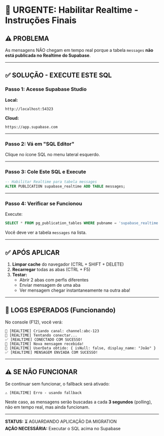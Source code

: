 # 🚨 URGENTE: Habilitar Realtime - Instruções Finais

## ⚠️ PROBLEMA

As mensagens NÃO chegam em tempo real porque a tabela `messages` **não está publicada no Realtime do Supabase**.

---

## ✅ SOLUÇÃO - EXECUTE ESTE SQL

### **Passo 1: Acesse Supabase Studio**

**Local:**
```
http://localhost:54323
```

**Cloud:**
```
https://app.supabase.com
```

---

### **Passo 2: Vá em "SQL Editor"**

Clique no ícone SQL no menu lateral esquerdo.

---

### **Passo 3: Cole Este SQL e Execute**

```sql
-- Habilitar Realtime para tabela messages
ALTER PUBLICATION supabase_realtime ADD TABLE messages;
```

---

### **Passo 4: Verificar se Funcionou**

Execute:
```sql
SELECT * FROM pg_publication_tables WHERE pubname = 'supabase_realtime';
```

Você deve ver a tabela `messages` na lista.

---

## ✅ APÓS APLICAR

1. **Limpar cache** do navegador (CTRL + SHIFT + DELETE)
2. **Recarregar** todas as abas (CTRL + F5)
3. **Testar:**
   - Abrir 2 abas com perfis diferentes
   - Enviar mensagem de uma aba
   - Ver mensagem chegar instantaneamente na outra aba!

---

## 🎯 LOGS ESPERADOS (Funcionando)

No console (F12), você verá:

```
🔔 [REALTIME] Criando canal: channel:abc-123
🔔 [REALTIME] Tentando conectar...
✅ [REALTIME] CONECTADO COM SUCESSO!
📨 [REALTIME] Nova mensagem recebida!
👤 [REALTIME] UserData obtido: { isNull: false, display_name: "João" }
✅ [REALTIME] MENSAGEM ENVIADA COM SUCESSO!
```

---

## ⚠️ SE NÃO FUNCIONAR

Se continuar sem funcionar, o fallback será ativado:

```
⚠️ [REALTIME] Erro - usando fallback
```

Neste caso, as mensagens serão buscadas a cada **3 segundos** (polling), não em tempo real, mas ainda funcionam.

---

**STATUS:** ⏳ AGUARDANDO APLICAÇÃO DA MIGRATION  
**AÇÃO NECESSÁRIA:** Executar o SQL acima no Supabase

